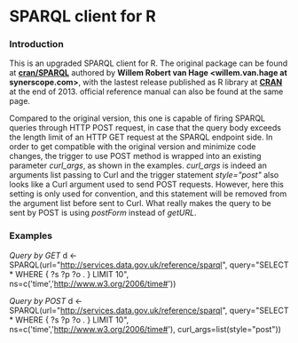 SPARQL client for R
===================

### Introduction

This is an upgraded SPARQL client for R. The original package can be found at **[cran/SPARQL](https://github.com/cran/SPARQL)** authored by **Willem Robert van Hage <willem.van.hage at synerscope.com>**, with the lastest release published as R library at **[CRAN](http://cran.r-project.org/web/packages/SPARQL/index.html)** at the end of 2013. official reference manual can also be found at the same page.

Compared to the original version, this one is capable of firing SPARQL queries through HTTP POST request, in case that the query body exceeds the length limit of an HTTP GET request at the SPARQL endpoint side. In order to get compatible with the original version and minimize code changes, the trigger to use POST method is wrapped into an existing parameter *curl_args*, as shown in the examples. *curl_args* is indeed an arguments list passing to Curl and the trigger statement *style="post"* also looks like a Curl argument used to send POST requests. However, here this setting is only used for convention, and this statement will be removed from the argument list before sent to Curl. What really makes the query to be sent by POST is using *postForm* instead of *getURL*.

### Examples

*Query by GET*
    d <- SPARQL(url="http://services.data.gov.uk/reference/sparql",
                query="SELECT * WHERE { ?s ?p ?o . } LIMIT 10",
                ns=c('time','<http://www.w3.org/2006/time#>'))

*Query by POST*
    d <- SPARQL(url="http://services.data.gov.uk/reference/sparql",
                query="SELECT * WHERE { ?s ?p ?o . } LIMIT 10",
                ns=c('time','<http://www.w3.org/2006/time#>'),
                curl_args=list(style="post"))
